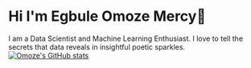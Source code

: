 # Hi I'm Egbule Omoze Mercy👋
I am a Data Scientist and Machine Learning Enthusiast. I love to tell the secrets that data reveals in insightful poetic sparkles.
[![Omoze's GitHub stats](https://github-readme-stats.vercel.app/api?username=Omoze5)](https://github.com/Omoze5/github-readme-stats)
<!--
**Omoze5/Omoze5** is a ✨ _special_ ✨ repository because its `README.md` (this file) appears on your GitHub profile.

Here are some ideas to get you started:

- 🔭 I’m currently working on ...
- 🌱 I’m currently learning ...
- 👯 I’m looking to collaborate on ...
- 🤔 I’m looking for help with ...
- 💬 Ask me about ...
- 📫 How to reach me: ...
- 😄 Pronouns: ...
- ⚡ Fun fact: ...
-->
